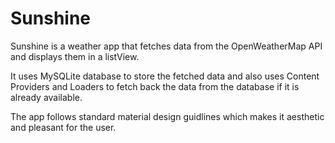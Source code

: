 Sunshine
========

Sunshine is a weather app that fetches data from the OpenWeatherMap API and displays them in a listView.

It uses MySQLite database to store the fetched data and also uses Content Providers and Loaders to fetch back the data from the database if it is already available.

The app follows standard material design guidlines which makes it aesthetic and pleasant for the user.
